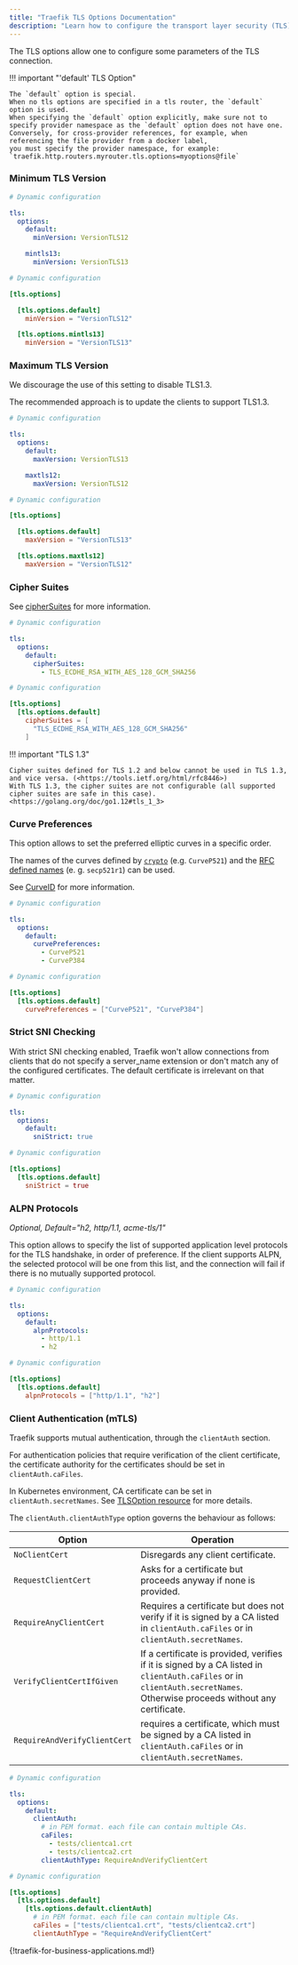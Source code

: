 ```yaml
---
title: "Traefik TLS Options Documentation"
description: "Learn how to configure the transport layer security (TLS) connection in Traefik Proxy. Read the technical documentation."
---
```


The TLS options allow one to configure some parameters of the TLS connection.

!!! important "'default' TLS Option"

    The `default` option is special.
    When no tls options are specified in a tls router, the `default` option is used.  
    When specifying the `default` option explicitly, make sure not to specify provider namespace as the `default` option does not have one.  
    Conversely, for cross-provider references, for example, when referencing the file provider from a docker label,
    you must specify the provider namespace, for example:  
    `traefik.http.routers.myrouter.tls.options=myoptions@file`

### Minimum TLS Version

```yaml tab="Structured (YAML)"
# Dynamic configuration

tls:
  options:
    default:
      minVersion: VersionTLS12

    mintls13:
      minVersion: VersionTLS13
```

```toml tab="Structured (TOML)"
# Dynamic configuration

[tls.options]

  [tls.options.default]
    minVersion = "VersionTLS12"

  [tls.options.mintls13]
    minVersion = "VersionTLS13"
```

### Maximum TLS Version

We discourage the use of this setting to disable TLS1.3.

The recommended approach is to update the clients to support TLS1.3.

```yaml tab="Structured (YAML)"
# Dynamic configuration

tls:
  options:
    default:
      maxVersion: VersionTLS13

    maxtls12:
      maxVersion: VersionTLS12
```

```toml tab="Structured (TOML)"
# Dynamic configuration

[tls.options]

  [tls.options.default]
    maxVersion = "VersionTLS13"

  [tls.options.maxtls12]
    maxVersion = "VersionTLS12"
```

### Cipher Suites

See [cipherSuites](https://godoc.org/crypto/tls#pkg-constants) for more information.

```yaml tab="Structured (YAML)"
# Dynamic configuration

tls:
  options:
    default:
      cipherSuites:
        - TLS_ECDHE_RSA_WITH_AES_128_GCM_SHA256
```

```toml tab="Structured (TOML)"
# Dynamic configuration

[tls.options]
  [tls.options.default]
    cipherSuites = [
      "TLS_ECDHE_RSA_WITH_AES_128_GCM_SHA256"
    ]
```

!!! important "TLS 1.3"

    Cipher suites defined for TLS 1.2 and below cannot be used in TLS 1.3, and vice versa. (<https://tools.ietf.org/html/rfc8446>)  
    With TLS 1.3, the cipher suites are not configurable (all supported cipher suites are safe in this case).
    <https://golang.org/doc/go1.12#tls_1_3>

### Curve Preferences

This option allows to set the preferred elliptic curves in a specific order.

The names of the curves defined by [`crypto`](https://godoc.org/crypto/tls#CurveID) (e.g. `CurveP521`) and the [RFC defined names](https://tools.ietf.org/html/rfc8446#section-4.2.7) (e. g. `secp521r1`) can be used.

See [CurveID](https://godoc.org/crypto/tls#CurveID) for more information.

```yaml tab="Structured (YAML)"
# Dynamic configuration

tls:
  options:
    default:
      curvePreferences:
        - CurveP521
        - CurveP384
```

```toml tab="Structured (TOML)"
# Dynamic configuration

[tls.options]
  [tls.options.default]
    curvePreferences = ["CurveP521", "CurveP384"]
```

### Strict SNI Checking

With strict SNI checking enabled, Traefik won't allow connections from clients that do not specify a server_name extension
or don't match any of the configured certificates.
The default certificate is irrelevant on that matter.

```yaml tab="Structured (YAML)"
# Dynamic configuration

tls:
  options:
    default:
      sniStrict: true
```

```toml tab="Structured (TOML)"
# Dynamic configuration

[tls.options]
  [tls.options.default]
    sniStrict = true
```

### ALPN Protocols

_Optional, Default="h2, http/1.1, acme-tls/1"_

This option allows to specify the list of supported application level protocols for the TLS handshake,
in order of preference.
If the client supports ALPN, the selected protocol will be one from this list, 
and the connection will fail if there is no mutually supported protocol.

```yaml tab="Structured (YAML)"
# Dynamic configuration

tls:
  options:
    default:
      alpnProtocols:
        - http/1.1
        - h2
```

```toml tab="Structured (TOML)"
# Dynamic configuration

[tls.options]
  [tls.options.default]
    alpnProtocols = ["http/1.1", "h2"]
```

### Client Authentication (mTLS)

Traefik supports mutual authentication, through the `clientAuth` section.

For authentication policies that require verification of the client certificate, the certificate authority for the certificates should be set in `clientAuth.caFiles`.

In Kubernetes environment, CA certificate can be set in `clientAuth.secretNames`. See [TLSOption resource](../../kubernetes/crd/http/tlsoption.md) for more details.

The `clientAuth.clientAuthType` option governs the behaviour as follows:

| Option    |  Operation | 
| --------- | ----------- |
| `NoClientCert` | Disregards any client certificate.| 
| `RequestClientCert` | Asks for a certificate but proceeds anyway if none is provided. |
| `RequireAnyClientCert` | Requires a certificate but does not verify if it is signed by a CA listed in `clientAuth.caFiles` or in `clientAuth.secretNames`. |
| `VerifyClientCertIfGiven` | If a certificate is provided, verifies if it is signed by a CA listed in `clientAuth.caFiles` or in `clientAuth.secretNames`. Otherwise proceeds without any certificate. |
| `RequireAndVerifyClientCert` |  requires a certificate, which must be signed by a CA listed in `clientAuth.caFiles` or in `clientAuth.secretNames`. |

```yaml tab="Structured (YAML)"
# Dynamic configuration

tls:
  options:
    default:
      clientAuth:
        # in PEM format. each file can contain multiple CAs.
        caFiles:
          - tests/clientca1.crt
          - tests/clientca2.crt
        clientAuthType: RequireAndVerifyClientCert
```

```toml tab="Structured (TOML)"
# Dynamic configuration

[tls.options]
  [tls.options.default]
    [tls.options.default.clientAuth]
      # in PEM format. each file can contain multiple CAs.
      caFiles = ["tests/clientca1.crt", "tests/clientca2.crt"]
      clientAuthType = "RequireAndVerifyClientCert"
```

{!traefik-for-business-applications.md!}
